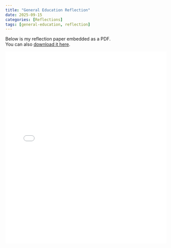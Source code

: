```yaml
---
title: "General Education Reflection"
date: 2025-09-15
categories: [Reflections]
tags: [general-education, reflection]
---
```


Below is my reflection paper embedded as a PDF.  
You can also [download it here](/assets/pdf/gen-ed.pdf).

<embed 
  src="/assets/pdf/gen-ed.pdf" 
  type="application/pdf" 
  width="100%" 
  height="600px" />
